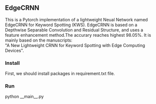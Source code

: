 ## EdgeCRNN
This is a Pytorch implementation of a lightweight Neual Network named
EdgeCRNN for Keyword Spotting (KWS). EdgeCRNN is based on a Depthwise Separable Convolution and Residual Structure, and uses a feature enhancement method.The accurary reaches highest 98.05%. 
It is mainly based on the manuscripts:
 <br> "A New Lightweight CRNN for Keyword Spotting with Edge Computing Devices". 


### Install
First, we should install packages in requirement.txt file.

### Run
python  \_\_main__.py
